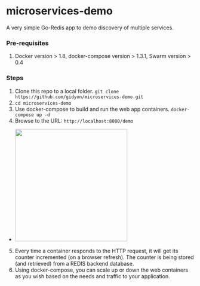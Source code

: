 # microservices-demo
A very simple Go-Redis app to demo discovery of multiple services.

### Pre-requisites
1. Docker version > 1.8, docker-compose version > 1.3.1, Swarm version > 0.4

### Steps
1. Clone this repo to a local folder. `git clone https://github.com/gidyon/microservices-demo.git`
2. `cd microservices-demo`
3. Use docker-compose to build and run the web app containers. `docker-compose up -d`
4. Browse to the URL: `http://localhost:8080/demo`
  - <img src="https://farm1.staticflickr.com/666/21705956952_9b3bfea89f_b.jpg" width=300>
5. Every time a container responds to the HTTP request, it will get its counter incremented (on a browser refresh). The counter is being stored (and retrieved) from a REDIS backend database.
6. Using docker-compose, you can scale up or down the web containers as you wish based on the needs and traffic to your application.
